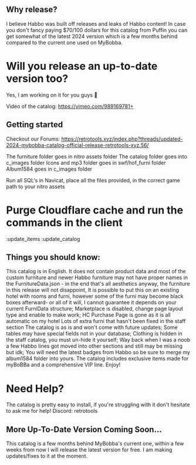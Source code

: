 ## Why release?
I believe Habbo was built off releases and leaks of Habbo content! In case you don't fancy paying $70/100 dollars for this catalog from Puffin you can get somewhat of the latest 2024 version which is a few months behind compared to the current one used on MyBobba.

# Will you release an up-to-date version too?
Yes, I am working on it for you guys 💖

Video of the catalog: https://vimeo.com/989169781+

## Getting started
Checkout our Forums: https://retrotools.xyz/index.php?threads/updated-2024-mybobba-catalog-official-release-retrotools-xyz.56/

The furniture folder goes in nitro assets folder
The catalog folder goes into c_images folder
Icons and mp3 folder goes in swf/hof_furni folder
Album1584 goes in c_images folder

Run all SQL's in Navicat, place all the files provided, in the correct game path to your nitro assets

# Purge Cloudflare cache and run the commands in the client 
:update_items
:update_catalog

## Things you should know:
This catalog is in English. It does not contain product data and most of the custom furniture and newer Habbo furniture may not have proper names in the FurnitureData.json - in the end that's all aesthetics anyway, the furniture in this release will not disappoint,
It is possible to put this on an existing hotel with rooms and furni,
however some of the furni may become black boxes afterward- or all of it will, I cannot guarantee it depends on your current FurniData structure;
Marketplace is disabled, change page layout type and enable to make work;
HC Purchase Page is gone as it is all automatic on my hotel
Lots of extra furni that hasn't been fixed in the staff section
The catalog is as is and won't come with future updates;
Some tables may have special fields not in your database;
Clothing is hidden in the staff catalog, you must un-hide it yourself;
Way back when I was a noob a few Habbo lines got moved into other sections and still may be missing but idk;
You will need the latest badges from Habbo so be sure to merge my album1584 folder into yours.
The catalog includes exclusive items made for myBoBBa and a comprehensive VIP line.
Enjoy!

# Need Help?
The catalog is pretty easy to install, if you're struggling with it don't hesitate to ask me for help!
Discord: retrotools

## More Up-To-Date Version Coming Soon...
This catalog is a few months behind MyBobba's current one, within a few weeks from now I will release the latest version for free. I am making updates/fixes to it at the moment.

